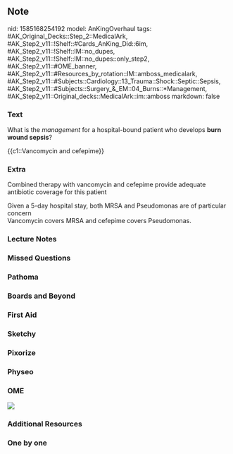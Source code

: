 ## Note
nid: 1585168254192
model: AnKingOverhaul
tags: #AK_Original_Decks::Step_2::MedicalArk, #AK_Step2_v11::!Shelf::#Cards_AnKing_Did::6im, #AK_Step2_v11::!Shelf::IM::no_dupes, #AK_Step2_v11::!Shelf::IM::no_dupes::only_step2, #AK_Step2_v11::#OME_banner, #AK_Step2_v11::#Resources_by_rotation::IM::amboss_medicalark, #AK_Step2_v11::#Subjects::Cardiology::13_Trauma::Shock::Septic::Sepsis, #AK_Step2_v11::#Subjects::Surgery_&_EM::04_Burns::*Management, #AK_Step2_v11::Original_decks::MedicalArk::im::amboss
markdown: false

### Text
What is the <i>management</i> for a hospital-bound patient who
develops <b>burn wound sepsis</b>?
<div>
  {{c1::Vancomycin and cefepime}}
</div>

### Extra
Combined therapy with vancomycin and cefepime provide adequate
antibiotic coverage for this patient
<div>
  Given a 5-day hospital stay, both MRSA and Pseudomonas are of
  particular concern
</div>
<div>
  Vancomycin covers MRSA and cefepime covers Pseudomonas.
</div>

### Lecture Notes


### Missed Questions


### Pathoma


### Boards and Beyond


### First Aid


### Sketchy


### Pixorize


### Physeo


### OME
<div class="ome-widget">
  <a href="https://onlinemeded.org?ref=anki"><img src=
  "_OME_AnkiFlashcards_General_7.png"></a>
</div>

### Additional Resources


### One by one

